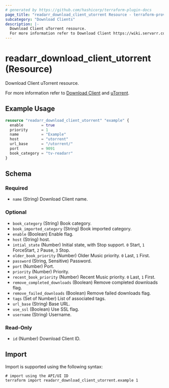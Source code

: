 ```yaml
---
# generated by https://github.com/hashicorp/terraform-plugin-docs
page_title: "readarr_download_client_utorrent Resource - terraform-provider-readarr"
subcategory: "Download Clients"
description: |-
  Download Client uTorrent resource.
  For more information refer to Download Client https://wiki.servarr.com/readarr/settings#download-clients and uTorrent https://wiki.servarr.com/readarr/supported#utorrent.
---
```


# readarr_download_client_utorrent (Resource)

<!-- subcategory:Download Clients -->Download Client uTorrent resource.
For more information refer to [Download Client](https://wiki.servarr.com/readarr/settings#download-clients) and [uTorrent](https://wiki.servarr.com/readarr/supported#utorrent).

## Example Usage

```terraform
resource "readarr_download_client_utorrent" "example" {
  enable        = true
  priority      = 1
  name          = "Example"
  host          = "utorrent"
  url_base      = "/utorrent/"
  port          = 9091
  book_category = "tv-readarr"
}
```

<!-- schema generated by tfplugindocs -->
## Schema

### Required

- `name` (String) Download Client name.

### Optional

- `book_category` (String) Book category.
- `book_imported_category` (String) Book imported category.
- `enable` (Boolean) Enable flag.
- `host` (String) host.
- `intial_state` (Number) Initial state, with Stop support. `0` Start, `1` ForceStart, `2` Pause, `3` Stop.
- `older_book_priority` (Number) Older Music priority. `0` Last, `1` First.
- `password` (String, Sensitive) Password.
- `port` (Number) Port.
- `priority` (Number) Priority.
- `recent_book_priority` (Number) Recent Music priority. `0` Last, `1` First.
- `remove_completed_downloads` (Boolean) Remove completed downloads flag.
- `remove_failed_downloads` (Boolean) Remove failed downloads flag.
- `tags` (Set of Number) List of associated tags.
- `url_base` (String) Base URL.
- `use_ssl` (Boolean) Use SSL flag.
- `username` (String) Username.

### Read-Only

- `id` (Number) Download Client ID.

## Import

Import is supported using the following syntax:

```shell
# import using the API/UI ID
terraform import readarr_download_client_utorrent.example 1
```
